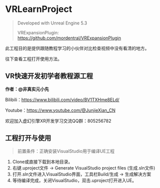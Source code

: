 # VRLearnProject

> Developed with Unreal Engine 5.3
>
> VRExpansionPlugin:  https://github.com/mordentral/VRExpansionPlugin

此工程目的是提供跟随教程学习的小伙伴对比检查视频中没有看清的地方。

往下查看工程打开使用方法。



## VR快速开发初学者教程源工程

**作者：@非真实元小先**

Bilibili：https://www.bilibili.com/video/BV1TXHme8ELd/

Youtube：https://www.youtube.com/@JunjieXian_CN

欢迎加入虚幻引擎XR开发学习交流QQ群：805256782



## 工程打开与使用

> 前置条件：正确安装VisualStudio用于编译UE工程

1. Clone或直接下载到本地目录。
2. 右键.uproject文件 -> Generate VisualStudio project files (生成.sln文件)
3. 打开.sln文件进入VisualStudio界面，工具栏Build/生成 -> 生成解决方案
4. 等待编译完成，关闭VisualStudio，双击.uproject打开进入UE。

